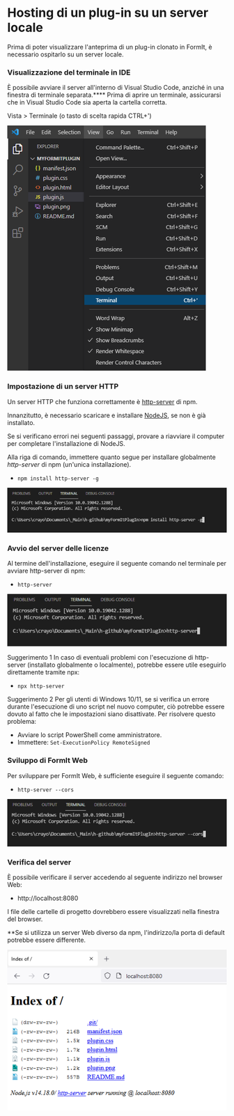 # Hosting di un plug-in su un server locale

Prima di poter visualizzare l'anteprima di un plug-in clonato in FormIt, è necessario ospitarlo su un server locale.

### **Visualizzazione del terminale in IDE**

È possibile avviare il server all'interno di Visual Studio Code, anziché in una finestra di terminale separata.**** Prima di aprire un terminale, assicurarsi che in Visual Studio Code sia aperta la cartella corretta.

Vista > Terminale (o tasto di scelta rapida CTRL+')

![](<../../../.gitbook/assets/image (11) (1).png>)

### Impostazione di un server HTTP

Un server HTTP che funziona correttamente è [http-server](https://www.npmjs.com/package/http-server) di npm.

Innanzitutto, è necessario scaricare e installare [NodeJS](https://nodejs.org/en/), se non è già installato.

Se si verificano errori nei seguenti passaggi, provare a riavviare il computer per completare l'installazione di NodeJS.

Alla riga di comando, immettere quanto segue per installare globalmente _http-server_ di npm (un'unica installazione).

* `npm install http-server -g`

![](<../../../.gitbook/assets/image (47).png>)

### Avvio del server delle licenze

Al termine dell'installazione, eseguire il seguente comando nel terminale per avviare http-server di npm:

* `http-server`

![](<../../../.gitbook/assets/image (84).png>)

Suggerimento 1 In caso di eventuali problemi con l'esecuzione di http-server (installato globalmente o localmente), potrebbe essere utile eseguirlo direttamente tramite npx:

* `npx http-server`

Suggerimento 2 Per gli utenti di Windows 10/11, se si verifica un errore durante l'esecuzione di uno script nel nuovo computer, ciò potrebbe essere dovuto al fatto che le impostazioni siano disattivate. Per risolvere questo problema:

* Avviare lo script PowerShell come amministratore.
* Immettere: `Set-ExecutionPolicy RemoteSigned`

### Sviluppo di FormIt Web

Per sviluppare per FormIt Web, è sufficiente eseguire il seguente comando:

* `http-server --cors`

![](<../../../.gitbook/assets/image (10) (1).png>)

### Verifica del server

È possibile verificare il server accedendo al seguente indirizzo nel browser Web:

* http://localhost:8080

I file delle cartelle di progetto dovrebbero essere visualizzati nella finestra del browser.

**Se si utilizza un server Web diverso da npm, l'indirizzo/la porta di default potrebbe essere differente.

![](<../../../.gitbook/assets/image (41).png>)
